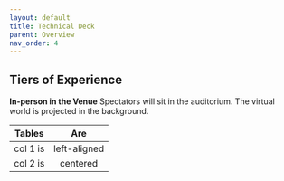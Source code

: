 ```yaml
---
layout: default
title: Technical Deck
parent: Overview
nav_order: 4
---
```


## Tiers of Experience
**In-person in the Venue**
Spectators will sit in the auditorium. The virtual world is projected in the background.

| Tables   |      Are      | 
|----------|:-------------:|
| col 1 is |  left-aligned | 
| col 2 is |    centered   |

